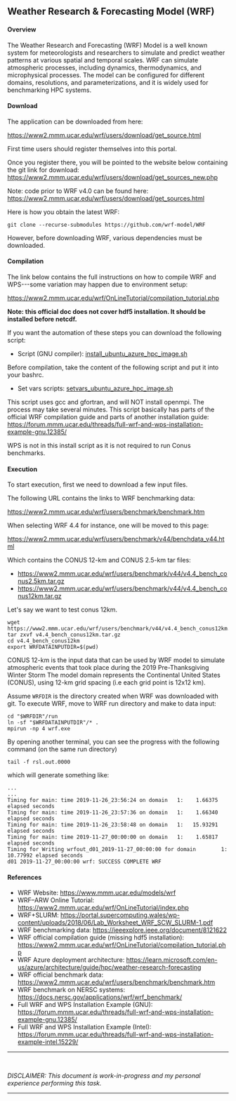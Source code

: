 ## Weather Research & Forecasting Model (WRF)


#### Overview

The Weather Research and Forecasting (WRF) Model is a well known system for
meteorologists and researchers to simulate and predict weather patterns at
various spatial and temporal scales. WRF can simulate atmospheric processes,
including dynamics, thermodynamics, and microphysical processes. The model can
be configured for different domains, resolutions, and parameterizations, and it
is widely used for benchmarking HPC systems.


#### Download

The application can be downloaded from here:

<https://www2.mmm.ucar.edu/wrf/users/download/get_source.html>

First time users should register themselves into this portal.

Once you register there, you will be pointed to the website below containing the
git link for download:
<https://www2.mmm.ucar.edu/wrf/users/download/get_sources_new.php>

Note: code prior to WRF v4.0 can be found here:
<https://www2.mmm.ucar.edu/wrf/users/download/get_sources.html>

Here is how you obtain the latest WRF:


```
git clone --recurse-submodules https://github.com/wrf-model/WRF
```


However, before downloading WRF, various dependencies must be downloaded.

#### Compilation

The link below contains the full instructions on how to compile WRF and
WPS---some variation may happen due to environment setup:

<https://www2.mmm.ucar.edu/wrf/OnLineTutorial/compilation_tutorial.php>

**Note: this official doc does not cover hdf5 installation. It should be installed
before netcdf.**


If you want the automation of these steps you can download the following script:

- Script (GNU compiler): [install_ubuntu_azure_hpc_image.sh](install_ubuntu_azure_hpc_image.sh)


Before compilation, take the content of the following script and put it into
your bashrc.

- Set vars scripts:
  [setvars_ubuntu_azure_hpc_image.sh](setvars_ubuntu_azure_hpc_image.sh)



This script uses gcc and gfortran, and will NOT install openmpi. The process may
take several minutes. This script basically has parts of the official WRF
compilation guide and parts of another installation guide:
<https://forum.mmm.ucar.edu/threads/full-wrf-and-wps-installation-example-gnu.12385/>

WPS is not in this install script as it is not required to run Conus benchmarks.





#### Execution

To start execution, first we need to download a few input files.

The following URL contains the links to WRF benchmarking data:

<https://www2.mmm.ucar.edu/wrf/users/benchmark/benchmark.htm>

When selecting WRF 4.4 for instance, one will be moved to this page:

<https://www2.mmm.ucar.edu/wrf/users/benchmark/v44/benchdata_v44.html>

Which contains the CONUS 12-km and CONUS 2.5-km tar files:

- <https://www2.mmm.ucar.edu/wrf/users/benchmark/v44/v4.4_bench_conus2.5km.tar.gz>
- <https://www2.mmm.ucar.edu/wrf/users/benchmark/v44/v4.4_bench_conus12km.tar.gz>


Let's say we want to test conus 12km.


```
wget https://www2.mmm.ucar.edu/wrf/users/benchmark/v44/v4.4_bench_conus12km.tar.gz
tar zxvf v4.4_bench_conus12km.tar.gz
cd v4.4_bench_conus12km
export WRFDATAINPUTDIR=$(pwd)
```

CONUS 12-km is the input data that can be used by WRF model to simulate
atmospheric events that took place during the 2019 Pre-Thanksgiving Winter Storm
The model domain represents the Continental United States (CONUS), using 12-km
grid spacing (i.e each grid point is 12x12 km).

Assume `WRFDIR` is the directory created when WRF was downloaded with git. To
execute WRF, move to WRF run directory and make to data input:

```
cd "$WRFDIR"/run
ln -sf "$WRFDATAINPUTDIR"/* .
mpirun -np 4 wrf.exe
```

By opening another terminal, you can see the progress with the following command
(on the same run directory)

```
tail -f rsl.out.0000
```

which will generate something like:

```
...
...
Timing for main: time 2019-11-26_23:56:24 on domain   1:    1.66375 elapsed seconds
Timing for main: time 2019-11-26_23:57:36 on domain   1:    1.66340 elapsed seconds
Timing for main: time 2019-11-26_23:58:48 on domain   1:   15.93291 elapsed seconds
Timing for main: time 2019-11-27_00:00:00 on domain   1:    1.65817 elapsed seconds
Timing for Writing wrfout_d01_2019-11-27_00:00:00 for domain        1:   10.77992 elapsed seconds
d01 2019-11-27_00:00:00 wrf: SUCCESS COMPLETE WRF
```



#### References
- WRF Website: <https://www.mmm.ucar.edu/models/wrf>
- WRF–ARW Online Tutorial: <https://www2.mmm.ucar.edu/wrf/OnLineTutorial/index.php>
- WRF+SLURM: <https://portal.supercomputing.wales/wp-content/uploads/2018/06/Lab_Worksheet_WRF_SCW_SLURM-1.pdf>
- WRF benchmarking data: <https://ieeexplore.ieee.org/document/8121622>
- WRF official compilation guide (missing hdf5 installation):
  <https://www2.mmm.ucar.edu/wrf/OnLineTutorial/compilation_tutorial.php>
- WRF Azure deployment architecture:
  <https://learn.microsoft.com/en-us/azure/architecture/guide/hpc/weather-research-forecasting>
- WRF official benchmark data:
  <https://www2.mmm.ucar.edu/wrf/users/benchmark/benchmark.htm>
- WRF benchmark on NERSC systems: <https://docs.nersc.gov/applications/wrf/wrf_benchmark/>
- Full WRF and WPS Installation Example (GNU):
<https://forum.mmm.ucar.edu/threads/full-wrf-and-wps-installation-example-gnu.12385/>
- Full WRF and WPS Installation Example (Intel):
<https://forum.mmm.ucar.edu/threads/full-wrf-and-wps-installation-example-intel.15229/>

---
<br>

*DISCLAIMER: This document is work-in-progress and my personal experience
performing this task.*

---


